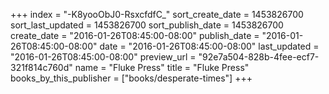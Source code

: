 +++
index = "-K8yooObJ0-RsxcfdfC_"
sort_create_date = 1453826700
sort_last_updated = 1453826700
sort_publish_date = 1453826700
create_date = "2016-01-26T08:45:00-08:00"
publish_date = "2016-01-26T08:45:00-08:00"
date = "2016-01-26T08:45:00-08:00"
last_updated = "2016-01-26T08:45:00-08:00"
preview_url = "92e7a504-828b-4fee-ecf7-321f814c760d"
name = "Fluke Press"
title = "Fluke Press"
books_by_this_publisher = ["books/desperate-times"]
+++
